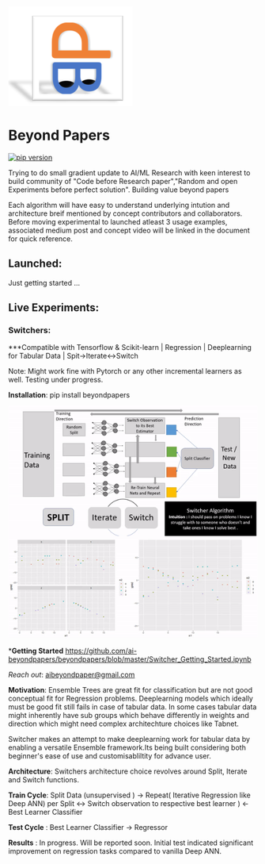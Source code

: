 

![](images/logobeyondpaper.png)
# Beyond Papers 
[![pip version](https://badge.fury.io/py/beyondpapers.svg)](https://badge.fury.io/py/beyondpapers)

Trying to do small gradient update to AI/ML Research with keen interest to build community of "Code before Research paper","Random and open Experiments before perfect solution". Building value beyond papers
 
Each algorithm will have easy to understand underlying intution and architecture breif mentioned by concept contributors and collaborators. Before moving experimental to launched atleast 3 usage examples, associated medium post and concept video will be linked in the document for quick reference. 

## Launched:
Just getting started ...




## Live Experiments:

### **Switchers**: 
***Compatible with Tensorflow & Scikit-learn | Regression | Deeplearning for Tabular Data | Spit->Iterate<->Switch

Note: Might work fine with Pytorch or any other incremental learners as well. Testing under progress.

**Installation**: pip install beyondpapers

![](images/switcher_concept.gif)


***Getting Started**
https://github.com/ai-beyondpapers/beyondpapers/blob/master/Switcher_Getting_Started.ipynb

*Reach out*: aibeyondpaper@gmail.com

**Motivation**: 
      Ensemble Trees are great fit for classification but are not good conceptual fit for Regression problems.  Deeplearning models which ideally must be good fit still fails in case of tabular data. In some cases tabular data might inherently have sub groups which behave differently in weights and direction which might need complex architechture choices like Tabnet.

Switcher makes an attempt to make deeplearning work for tabular data by enabling a versatile Ensemble framework.Its being built considering both beginner's ease of use and customisabliltity for advance user. 


**Architecture**: Switchers architecture choice revolves around Split, Iterate and Switch functions.

**Train Cycle**:  Split Data (unsupervised ) -> Repeat( Iterative Regression like Deep ANN) per Split <-> Switch observation to respective best learner ) <- Best Learner Classifier

**Test Cycle** :  Best Learner Classifier -> Regressor 

**Results** : In progress. Will be reported soon. Initial test indicated significant improvement on regression tasks compared to vanilla Deep ANN. 








    
